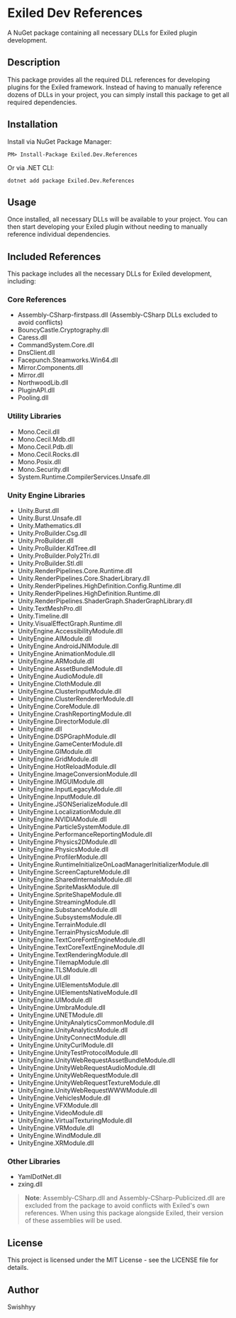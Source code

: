 # Exiled Dev References

A NuGet package containing all necessary DLLs for Exiled plugin development.

## Description

This package provides all the required DLL references for developing plugins for the Exiled framework. Instead of having to manually reference dozens of DLLs in your project, you can simply install this package to get all required dependencies.

## Installation

Install via NuGet Package Manager:
```
PM> Install-Package Exiled.Dev.References
```

Or via .NET CLI:
```
dotnet add package Exiled.Dev.References
```

## Usage

Once installed, all necessary DLLs will be available to your project. You can then start developing your Exiled plugin without needing to manually reference individual dependencies.

## Included References

This package includes all the necessary DLLs for Exiled development, including:

### Core References
- Assembly-CSharp-firstpass.dll (Assembly-CSharp DLLs excluded to avoid conflicts)
- BouncyCastle.Cryptography.dll
- Caress.dll
- CommandSystem.Core.dll
- DnsClient.dll
- Facepunch.Steamworks.Win64.dll
- Mirror.Components.dll
- Mirror.dll
- NorthwoodLib.dll
- PluginAPI.dll
- Pooling.dll

### Utility Libraries
- Mono.Cecil.dll
- Mono.Cecil.Mdb.dll
- Mono.Cecil.Pdb.dll
- Mono.Cecil.Rocks.dll
- Mono.Posix.dll
- Mono.Security.dll
- System.Runtime.CompilerServices.Unsafe.dll

### Unity Engine Libraries
- Unity.Burst.dll
- Unity.Burst.Unsafe.dll
- Unity.Mathematics.dll
- Unity.ProBuilder.Csg.dll
- Unity.ProBuilder.dll
- Unity.ProBuilder.KdTree.dll
- Unity.ProBuilder.Poly2Tri.dll
- Unity.ProBuilder.Stl.dll
- Unity.RenderPipelines.Core.Runtime.dll
- Unity.RenderPipelines.Core.ShaderLibrary.dll
- Unity.RenderPipelines.HighDefinition.Config.Runtime.dll
- Unity.RenderPipelines.HighDefinition.Runtime.dll
- Unity.RenderPipelines.ShaderGraph.ShaderGraphLibrary.dll
- Unity.TextMeshPro.dll
- Unity.Timeline.dll
- Unity.VisualEffectGraph.Runtime.dll
- UnityEngine.AccessibilityModule.dll
- UnityEngine.AIModule.dll
- UnityEngine.AndroidJNIModule.dll
- UnityEngine.AnimationModule.dll
- UnityEngine.ARModule.dll
- UnityEngine.AssetBundleModule.dll
- UnityEngine.AudioModule.dll
- UnityEngine.ClothModule.dll
- UnityEngine.ClusterInputModule.dll
- UnityEngine.ClusterRendererModule.dll
- UnityEngine.CoreModule.dll
- UnityEngine.CrashReportingModule.dll
- UnityEngine.DirectorModule.dll
- UnityEngine.dll
- UnityEngine.DSPGraphModule.dll
- UnityEngine.GameCenterModule.dll
- UnityEngine.GIModule.dll
- UnityEngine.GridModule.dll
- UnityEngine.HotReloadModule.dll
- UnityEngine.ImageConversionModule.dll
- UnityEngine.IMGUIModule.dll
- UnityEngine.InputLegacyModule.dll
- UnityEngine.InputModule.dll
- UnityEngine.JSONSerializeModule.dll
- UnityEngine.LocalizationModule.dll
- UnityEngine.NVIDIAModule.dll
- UnityEngine.ParticleSystemModule.dll
- UnityEngine.PerformanceReportingModule.dll
- UnityEngine.Physics2DModule.dll
- UnityEngine.PhysicsModule.dll
- UnityEngine.ProfilerModule.dll
- UnityEngine.RuntimeInitializeOnLoadManagerInitializerModule.dll
- UnityEngine.ScreenCaptureModule.dll
- UnityEngine.SharedInternalsModule.dll
- UnityEngine.SpriteMaskModule.dll
- UnityEngine.SpriteShapeModule.dll
- UnityEngine.StreamingModule.dll
- UnityEngine.SubstanceModule.dll
- UnityEngine.SubsystemsModule.dll
- UnityEngine.TerrainModule.dll
- UnityEngine.TerrainPhysicsModule.dll
- UnityEngine.TextCoreFontEngineModule.dll
- UnityEngine.TextCoreTextEngineModule.dll
- UnityEngine.TextRenderingModule.dll
- UnityEngine.TilemapModule.dll
- UnityEngine.TLSModule.dll
- UnityEngine.UI.dll
- UnityEngine.UIElementsModule.dll
- UnityEngine.UIElementsNativeModule.dll
- UnityEngine.UIModule.dll
- UnityEngine.UmbraModule.dll
- UnityEngine.UNETModule.dll
- UnityEngine.UnityAnalyticsCommonModule.dll
- UnityEngine.UnityAnalyticsModule.dll
- UnityEngine.UnityConnectModule.dll
- UnityEngine.UnityCurlModule.dll
- UnityEngine.UnityTestProtocolModule.dll
- UnityEngine.UnityWebRequestAssetBundleModule.dll
- UnityEngine.UnityWebRequestAudioModule.dll
- UnityEngine.UnityWebRequestModule.dll
- UnityEngine.UnityWebRequestTextureModule.dll
- UnityEngine.UnityWebRequestWWWModule.dll
- UnityEngine.VehiclesModule.dll
- UnityEngine.VFXModule.dll
- UnityEngine.VideoModule.dll
- UnityEngine.VirtualTexturingModule.dll
- UnityEngine.VRModule.dll
- UnityEngine.WindModule.dll
- UnityEngine.XRModule.dll

### Other Libraries
- YamlDotNet.dll
- zxing.dll

> **Note**: Assembly-CSharp.dll and Assembly-CSharp-Publicized.dll are excluded from the package to avoid conflicts with Exiled's own references. When using this package alongside Exiled, their version of these assemblies will be used.

## License

This project is licensed under the MIT License - see the LICENSE file for details.

## Author

Swishhyy